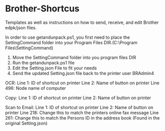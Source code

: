 # Brother-Shortcus
Templates as well as instructions on how to send, receive, and edit Brother edpk/json files.

In order to use getandunpack.ps1, you first need to place the SettingCommand folder
into your Program Files DIR.(C:\Program Files\SettingCommand)

1. Move the SettingCommand folder into you program files DIR
2. Run the getandunpack.ps1 file
3. Edit the Setting.json File to fit your needs
4. Send the updated Setting.json file back to the printer user BRAdmin4

OCR:
Line 1: ID of shortcut on printer
Line 2: Name of button on printer
Line 496: Node name of computer

Copy:
Line 1: ID of shortcut on printer
Line 2: Name of button on printer

Scan to Email:
Line 1: ID of shortcut on printer
Line 2: Name of button on printer
Line 218: Change this to match the printers online fax message
Line 261: Change this to match the Persons ID in the address book (Found in the original Setting.json)
